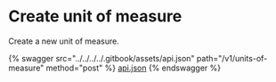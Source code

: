 # Create unit of measure

Create a new unit of measure.

{% swagger src="../../../../.gitbook/assets/api.json" path="/v1/units-of-measure" method="post" %}
[api.json](../../../../.gitbook/assets/api.json)
{% endswagger %}
